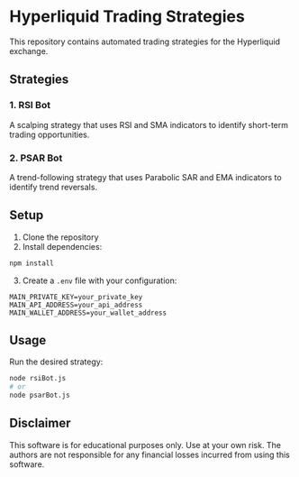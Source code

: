 # Hyperliquid Trading Strategies

This repository contains automated trading strategies for the Hyperliquid exchange.

## Strategies

### 1. RSI Bot
A scalping strategy that uses RSI and SMA indicators to identify short-term trading opportunities.

### 2. PSAR Bot
A trend-following strategy that uses Parabolic SAR and EMA indicators to identify trend reversals.

## Setup

1. Clone the repository
2. Install dependencies:
```bash
npm install
```
3. Create a `.env` file with your configuration:
```
MAIN_PRIVATE_KEY=your_private_key
MAIN_API_ADDRESS=your_api_address
MAIN_WALLET_ADDRESS=your_wallet_address
```

## Usage

Run the desired strategy:
```bash
node rsiBot.js
# or
node psarBot.js
```

## Disclaimer

This software is for educational purposes only. Use at your own risk. The authors are not responsible for any financial losses incurred from using this software. 
